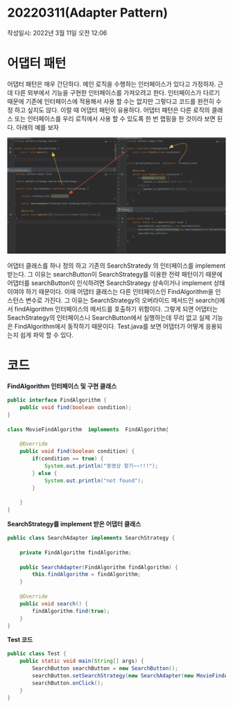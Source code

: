 # 20220311(Adapter Pattern)

작성일시: 2022년 3월 11일 오전 12:06

# 어댑터 패턴

어댑터 패턴은 매우 간단하다. 메인 로직을 수행하는 인터페이스가 있다고 가정하자. 근데 다른 외부에서 기능을 구현한 인터페이스를 가져오려고 한다. 인터페이스가 다르기 때문에 기존에 인터페이스에 적용해서 사용 할 수는 없지만 그렇다고 코드를 완전히 수정 하고 싶지도 않다. 이럴 때 어댑터 패턴이 유용하다.  어댑터 패턴은 다른 로직의 클래스 또는 인터페이스를 우리 로직에서 사용 할 수 있도록 한 번 랩핑을 한 것이라 보면 된다. 아래의 예를 보자

![](/src/resources/images/adapter/1.jpeg)

어댑터 클래스를 하나 정의 하고 기존의 SearchStratedy 의 인터페이스를 implement 받는다. 그 이유는 searchButton이 SearchStrategy를 이용한 전략 패턴이기 때문에 어댑터를 searchButton이 인식하려면 SearchStrategy 상속이거나 implement 상태이여야 하기 때문이다. 이때 어댑터 클래스는 다른 인터페이스인 FindAlgorithm을 인스턴스 변수로 가진다. 그 이유는 SearchStrategy의 오버라이드 메서드인 search()에서 findAlgorithm 인터페이스의 메서드를 호출하기 위함이다. 그렇게 되면 어댑터는 SeachStrategy의 인터페이스니 SearchButton에서 실행하는데 무리 없고 실제 기능은 FindAlgorithm에서 동작하기 때문이다. Test.java를 보면 어댑터가 어떻게 응용되는지 쉽게 파악 할 수 있다.

# 코드

**FindAlgorithm 인터페이스 및 구현 클래스**

```java
public interface FindAlgorithm {
    public void find(boolean condition);
}

class MovieFindAlgorithm  implements  FindAlgorithm{

    @Override
    public void find(boolean condition) {
        if(condition == true) {
            System.out.println("동영상 찾기~~!!!");
        } else {
            System.out.println("not found");
        }

    }
}
```

**SearchStrategy를 implement 받은 어댑터 클래스**

```java
public class SearchAdapter implements SearchStrategy {

    private FindAlgorithm findAlgorithm;

    public SearchAdapter(FindAlgorithm findAlgorithm) {
        this.findAlgorithm = findAlgorithm;
    }

    @Override
    public void search() {
        findAlgorithm.find(true);
    }
}
```

**Test 코드**

```java
public class Test {
    public static void main(String[] args) {
        SearchButton searchButton = new SearchButton();
        searchButton.setSearchStrategy(new SearchAdapter(new MovieFindAlgorithm()));
        searchButton.onClick();
    }
}
```